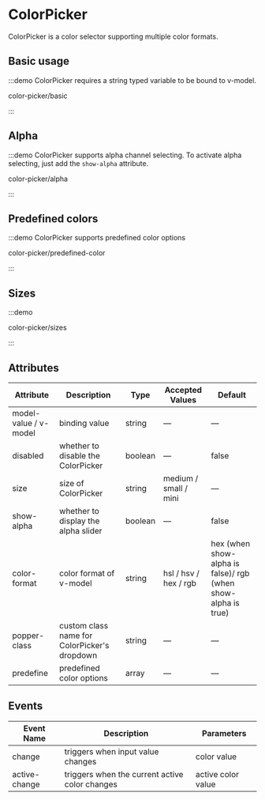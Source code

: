 # ColorPicker

ColorPicker is a color selector supporting multiple color formats.

## Basic usage

:::demo ColorPicker requires a string typed variable to be bound to v-model.

color-picker/basic

:::

## Alpha

:::demo ColorPicker supports alpha channel selecting. To activate alpha selecting, just add the `show-alpha` attribute.

color-picker/alpha

:::

## Predefined colors

:::demo ColorPicker supports predefined color options

color-picker/predefined-color

:::

## Sizes

:::demo

color-picker/sizes

:::

## Attributes

| Attribute             | Description                                  | Type    | Accepted Values       | Default                                                       |
| --------------------- | -------------------------------------------- | ------- | --------------------- | ------------------------------------------------------------- |
| model-value / v-model | binding value                                | string  | —                     | —                                                             |
| disabled              | whether to disable the ColorPicker           | boolean | —                     | false                                                         |
| size                  | size of ColorPicker                          | string  | medium / small / mini | —                                                             |
| show-alpha            | whether to display the alpha slider          | boolean | —                     | false                                                         |
| color-format          | color format of v-model                      | string  | hsl / hsv / hex / rgb | hex (when show-alpha is false)/ rgb (when show-alpha is true) |
| popper-class          | custom class name for ColorPicker's dropdown | string  | —                     | —                                                             |
| predefine             | predefined color options                     | array   | —                     | —                                                             |

## Events

| Event Name    | Description                                    | Parameters         |
| ------------- | ---------------------------------------------- | ------------------ |
| change        | triggers when input value changes              | color value        |
| active-change | triggers when the current active color changes | active color value |
